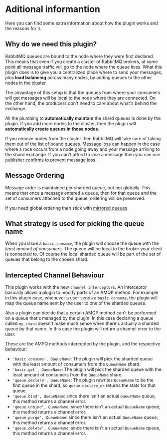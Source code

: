 # Aditional informantion #

Here you can find some extra information about how the plugin works
and the reasons for it.

## Why do we need this plugin? ##

RabbitMQ queues are bound to the node where they were first
declared. This means that even if you create a cluster of RabbitMQ
brokers, at some point all message traffic will go to the node where
the queue lives. What this plugin does is to give you a centralized
place where to send your messages, plus __load balancing__ across many
nodes, by adding queues to the other nodes in the cluster.

The advantage of this setup is that the queues from where your
consumers will get messages will be local to the node where they are
connected.  On the other hand, the producers don't need to care about
what's behind the exchange.

All the plumbing to __automatically maintain__ the shard queues is
done by the plugin. If you add more nodes to the cluster, then the
plugin will __automatically create queues in those nodes__.

If you remove nodes from the cluster then RabbitMQ will take care of
taking them out of the list of bound queues. Message loss can happen
in the case where a race occurs from a node going away and your
message arriving to the shard exchange. If you can't afford to lose a
message then you can use
[publisher confirms](http://www.rabbitmq.com/confirms.html) to prevent
message loss.

## Message Ordering ##

Message order is maintained per sharded queue, but not globally. This
means that once a message entered a queue, then for that queue and the
set of consumers attached to the queue, ordering will be preserved.

If you need global ordering then stick with
[mirrored queues](http://www.rabbitmq.com/ha.html).

## What strategy is used for picking the queue name ##

When you issue a `basic.consume`, the plugin will choose the queue
with the _least amount of consumers_.  The queue will be local to the
broker your client is connected to. Of course the local sharded queue
will be part of the set of queues that belong to the chosen shard.

## Intercepted Channel Behaviour ##

This plugin works with the new `channel interceptors`. An interceptor
basically allows a plugin to modify parts of an AMQP method. For
example in this plugin case, whenever a user sends a `basic.consume`,
the plugin will map the queue name sent by the user to one of the
sharded queues.

Also a plugin can decide that a certain AMQP method can't be performed
on a queue that's managed by the plugin. In this case declaring a queue
called `my_shard` doesn't make much sense when there's actually a
sharded queue by that name. In this case the plugin will return a
channel error to the user.

These are the AMPQ methods intercepted by the plugin, and the
respective behaviour:

- `'basic.consume', QueueName`: The plugin will pick the sharded queue
  with the least amount of consumers from the `QueueName` shard.
- `'basic.get', QueueName`: The plugin will pick the sharded queue
  with the least amount of consumers from the `QueueName` shard.
- `'queue.declare', QueueName`: The plugin rewrites `QueueName` to be
  the first queue in the shard, so `queue.declare_ok` returns the stats
  for that queue.
- `'queue.bind', QueueName`: since there isn't an actual `QueueName`
  queue, this method returns a channel error.
- `'queue.unbind', QueueName`: since there isn't an actual `QueueName`
  queue, this method returns a channel error.
- `'queue.purge', QueueName`: since there isn't an actual `QueueName`
  queue, this method returns a channel error.
- `'queue.delete', QueueName`: since there isn't an actual `QueueName`
  queue, this method returns a channel error.
